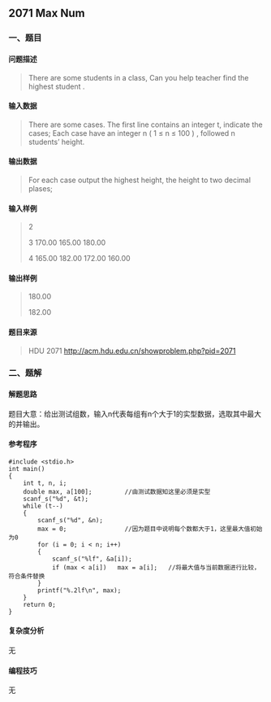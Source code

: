 ## 2071  **Max Num**

### 一、题目

#### 问题描述

> There are some students in a class, Can you help teacher find the highest student .

#### 输入数据

> There are some cases. The first line contains an integer t, indicate the cases; Each case have an integer n ( 1 ≤ n ≤ 100 ) , followed n students’ height.

#### 输出数据

> For each case output the highest height, the height to two decimal plases;

#### 输入样例

> 2 
>
> 3 170.00 165.00 180.00 
>
> 4 165.00 182.00 172.00 160.00

#### 输出样例

> 180.00 
> 
>182.00

#### 题目来源

> HDU 2071 http://acm.hdu.edu.cn/showproblem.php?pid=2071

### 二、题解

#### 解题思路

题目大意：给出测试组数，输入n代表每组有n个大于1的实型数据，选取其中最大的并输出。

#### 参考程序

```
#include <stdio.h>
int main()
{
    int t, n, i;
    double max, a[100];			//由测试数据知这里必须是实型
    scanf_s("%d", &t);
    while (t--)
    {
        scanf_s("%d", &n);
        max = 0;				//因为题目中说明每个数都大于1，这里最大值初始为0
        for (i = 0; i < n; i++)
        {
            scanf_s("%lf", &a[i]);
            if (max < a[i])   max = a[i];	//将最大值与当前数据进行比较，符合条件替换
        }
        printf("%.2lf\n", max);
    }
    return 0;
}
```

#### 复杂度分析

无

#### 编程技巧

无